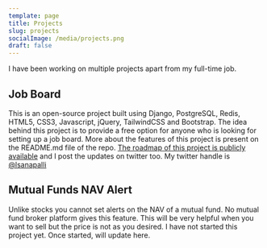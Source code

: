 ```yaml
---
template: page
title: Projects
slug: projects
socialImage: /media/projects.png
draft: false
---
```

I have been working on multiple projects apart from my full-time job.

## Job Board

This is an open-source project built using Django, PostgreSQL, Redis, HTML5, CSS3, Javascript, jQuery, TailwindCSS and Bootstrap. The idea behind this project is to provide a free option for anyone who is looking for setting up a job board. More about the features of this project is present on the README.md file of the repo. [The roadmap of this project is publicly available](https://www.notion.so/lokesh1729/eb2c0f9b30f14ffaa192460818db7fdc?v=ba714156385448c783a1be65afb7d270&pvs=4) and I post the updates on twitter too. My twitter handle is [@lsanapalli](https://twitter.com/lsanapalli)

## Mutual Funds NAV Alert

Unlike stocks you cannot set alerts on the NAV of a mutual fund. No mutual fund broker platform gives this feature. This will be very helpful when you want to sell but the price is not as you desired. I have not started this project yet. Once started, will update here.